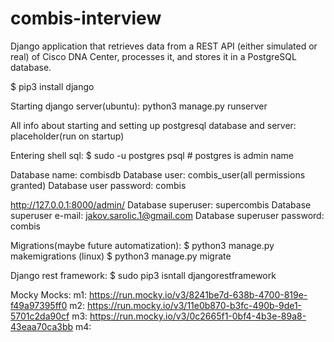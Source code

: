 # combis-interview
Django application that retrieves data from a REST API (either simulated or real) of Cisco DNA Center, processes it, and stores it in a PostgreSQL database.

$ pip3 install django


Starting django server(ubuntu): python3 manage.py runserver

All info about starting and setting up postgresql database and server:
    placeholder(run on startup)

Entering shell sql: $ sudo -u postgres psql   # postgres is admin name

Database name: combisdb
Database user: combis_user(all permissions granted)
Database user password: combis


http://127.0.0.1:8000/admin/
Database superuser: supercombis
Database superuser e-mail: jakov.sarolic.1@gmail.com
Database superuser password: combis

Migrations(maybe future automatization):
$ python3 manage.py makemigrations (linux)
$ python3 manage.py migrate

Django rest framework:
$ sudo pip3 isntall djangorestframework

Mocky Mocks:
m1: https://run.mocky.io/v3/8241be7d-638b-4700-819e-f49a97395ff0
m2: https://run.mocky.io/v3/11e0b870-b3fc-490b-9de1-5701c2da90cf
m3: https://run.mocky.io/v3/0c2665f1-0bf4-4b3e-89a8-43eaa70ca3bb
m4: 


